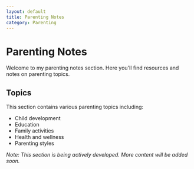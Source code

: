 ```yaml
---
layout: default
title: Parenting Notes
category: Parenting
---
```


# Parenting Notes

Welcome to my parenting notes section. Here you'll find resources and notes on parenting topics.

## Topics

This section contains various parenting topics including:

- Child development
- Education
- Family activities
- Health and wellness
- Parenting styles

*Note: This section is being actively developed. More content will be added soon.* 